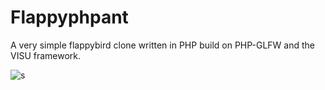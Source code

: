 # Flappyphpant

A very simple flappybird clone written in PHP build on PHP-GLFW and the VISU framework.

![s](https://github.com/phpgl/flappyphpant/assets/956212/9e53ac26-0aea-4618-8113-77e13f8ff33d)






